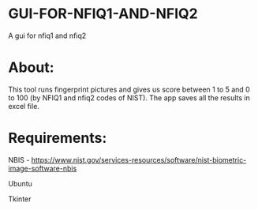 # GUI-FOR-NFIQ1-AND-NFIQ2
A gui for nfiq1 and nfiq2  


# About:
This tool runs fingerprint pictures and gives us score between 1 to 5 and 0 to 100 (by NFIQ1 and nfiq2 codes of NIST).
The app saves all the results in excel file.

# Requirements:
NBIS - https://www.nist.gov/services-resources/software/nist-biometric-image-software-nbis

Ubuntu

Tkinter
